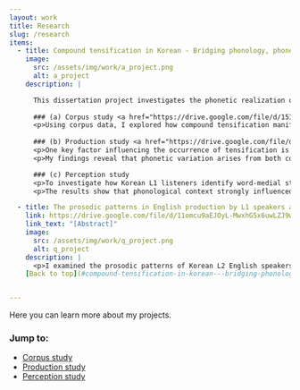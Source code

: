 ```yaml
---
layout: work
title: Research
slug: /research
items:
  - title: Compound tensification in Korean - Bridging phonology, phonetics, and morphology
    image:
      src: /assets/img/work/a_project.png
      alt: a_project
    description: |

      This dissertation project investigates the phonetic realization of compound tensification (a.k.a. sai-sios), a morphophonological process in Korean. It refers to a process where a plain obstruent in the initial position of the second noun surfaces as a tense obstruent in a noun+noun compound. This phenomenon is particularly interesting due to its unpredictable occurrence and the variability it introduces in pronunciation. In my project, I focus on the phonetic realization of tense stops that emerge from compound tensification and their mapping to listeners' perceptions.  
      
      ### (a) Corpus study <a href="https://drive.google.com/file/d/15I8WHJa4ytbs3MLPyJ9lDT_-CvffA00A/view?usp=drive_link">[Proceeding]</a>
      <p>Using corpus data, I explored how compound tensification manifests in natural speech and whether the tense stops resulting from it are categorically distinct from both underlying plain and tense stops, as assumed in traditional analyses. When characterized by stop duration, F0 onset, and H1-H2 on the following vowel, derived tense stops in compounds exhibited characteristics expected of underlying tense stops (i.e., longer duration, higher F0 onset, lower H1-H2), whereas underlying tense stops in compounds exhibited characteristics expected of underlying plain stops (i.e., shorter duration, lower F0 onset, lower H1-H2). The results call into question whether compound tensification results in categorically distinctive tense consonants.</p>
     
      ### (b) Production study <a href="https://drive.google.com/file/d/1puMukcvU7CXmK85COg_XMAMLtCreNLdP/view?usp=sharing"><strong>[Talk slides]</strong></a> <a href="https://drive.google.com/file/d/1OmrNidCh7-aJUgtwByunbqu5TAos_58-/view?usp=sharing"><strong>[Abstract]</strong></a>
      <p>One key factor influencing the occurrence of tensification is the preceding phonological context. Specifically, tensification is significantly more likely when the target medial stop follows a sonorant than when it follows a vowel. To better understand the sources of variation observed in the corpus data, it is crucial to account for both preceding phonological context and morphological context (i.e., compound vs. simplex noun). To this end, I conducted a controlled production experiment with Korean L1 speakers, carefully balancing stimuli across these factors, along with the type of medial stop.</p>
      <p>My findings reveal that phonetic variation arises from both contextual effects and speaker- and word-specific properties. In terms of phonetic realization, derived tense stops (i.e., plain stops in compounds) exhibited significantly lengthened closure durations, particularly in post-sonorant contexts, likely due to compound tensification. However, F0 onset and its trajectory on the following vowel suggest broader morphological or prosodic influences beyond tensification alone. Meanwhile, release duration, burst amplitude, and spectral tilt (H1*-H2*) remained stable across conditions, indicating that certain phonetic properties are less sensitive to these contextual effects.</p>

      ### (c) Perception study
      <p>To investigate how Korean L1 listeners identify word-medial stops in the presence of phonetic variation, I conducted a perception experiment using a 3AFC task. Listeners were asked to categorize plain, tense, and aspirated stops based on medial stops extracted from the production data along with their immediately neighboring sounds. A subset of listeners was presented with stimuli from post-vowel contexts, while another subset heard stimuli from post-sonorant contexts. </p>
      <p>The results show that phonological context strongly influenced perception: plain stops were more likely to be identified as tense in post-sonorant contexts. Additionally, lexical biases persisted despite minimal phonetic information, suggesting that word-specific knowledge affects perception even in the absence of whole-word stimuli. Acoustic factors such as closure duration, release duration, and spectral tilt shaped stop identification, while F0, typically a crucial cue in distinguishing Korean stops, had no significant effect in the word-medial position. These findings underscore how listeners actively integrate multiple sources of information—acoustic, phonological, and lexical—when navigating phonetic variation in speech.</p>

  - title: The prosodic patterns in English production by L1 speakers and Korean L2 speakers of English
    link: https://drive.google.com/file/d/11omcu9aEJOyL-MwxhG5x6uwLZJ9wDYQO/view?usp=sharing
    link_text: "[Abstract]"
    image:
      src: /assets/img/work/q_project.png
      alt: q_project
    description: |
      <p>I examined the prosodic patterns of Korean L2 English speakers compared to English L1 speakers. Given the prosodic differences between Korean and English, I anticipated that unique patterns in L2 speech would emerge due to L1 influence. Specifically, I hypothesized that Korean L2 speakers would exhibit stronger boundary effects, reflecting the prominence of phrase edges in Korean prosody. This hypothesis was supported by findings showing that L2 speakers are more consistently influenced by boundary effects, suggesting that specific prosodic features of L1 shape L2 speech production. These insights contribute to our understanding of why L2 speech systematically differs from L1 speech.</p>
    [Back to top](#compound-tensification-in-korean---bridging-phonology-phonetics-and-morphology)


---
```

Here you can learn more about my projects.  
### Jump to:
- [Corpus study](#a-corpus-study)
- [Production study](#b-production-study)
- [Perception study](#c-perception-study)
<br />
